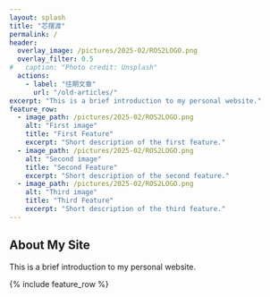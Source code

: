 ```yaml
---
layout: splash
title: "芯摆渡"
permalink: /
header:
  overlay_image: /pictures/2025-02/ROS2LOGO.png
  overlay_filter: 0.5
#   caption: "Photo credit: Unsplash"
  actions:
    - label: "往期文章"
      url: "/old-articles/"
excerpt: "This is a brief introduction to my personal website."
feature_row:
  - image_path: /pictures/2025-02/ROS2LOGO.png
    alt: "First image"
    title: "First Feature"
    excerpt: "Short description of the first feature."
  - image_path: /pictures/2025-02/ROS2LOGO.png
    alt: "Second image"
    title: "Second Feature"
    excerpt: "Short description of the second feature."
  - image_path: /pictures/2025-02/ROS2LOGO.png
    alt: "Third image"
    title: "Third Feature"
    excerpt: "Short description of the third feature."
---
```


## About My Site
This is a brief introduction to my personal website.

{% include feature_row %}

